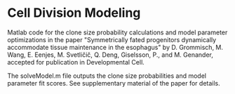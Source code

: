 # Cell Division Modeling

Matlab code for the clone size probability calculations and model parameter optimizations in the paper "Symmetrically fated progenitors dynamically accommodate tissue maintenance in the esophagus" by D. Grommisch, M. Wang, E. Eenjes, M. Svetličič, Q. Deng, Giselsson, P., and M. Genander, accepted for publication in Developmental Cell.

The solveModel.m file outputs the clone size probabilities and model parameter fit scores. See supplementary material of the paper for details.
